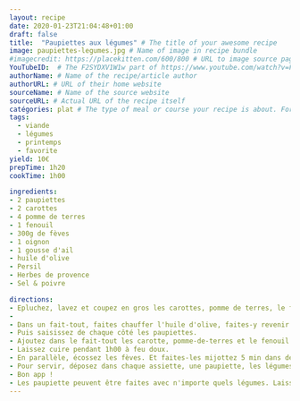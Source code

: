 ```yaml
---
layout: recipe
date: 2020-01-23T21:04:48+01:00
draft: false    
title:  "Paupiettes aux légumes" # The title of your awesome recipe
image: paupiettes-legumes.jpg # Name of image in recipe bundle
#imagecredit: https://placekitten.com/600/800 # URL to image source page, website, or creator
YouTubeID:  # The F2SYDXV1W1w part of https://www.youtube.com/watch?v=F2SYDXV1W1w
authorName: # Name of the recipe/article author
authorURL: # URL of their home website
sourceName: # Name of the source website
sourceURL: # Actual URL of the recipe itself
catégories: plat # The type of meal or course your recipe is about. For example: "dinner", "entree", or "dessert".
tags:
  - viande
  - légumes
  - printemps
  - favorite
yield: 10€
prepTime: 1h20
cookTime: 1h00

ingredients:
- 2 paupiettes
- 2 carottes
- 4 pomme de terres
- 1 fenouil
- 300g de fèves
- 1 oignon
- 1 gousse d'ail 
- huile d'olive
- Persil
- Herbes de provence
- Sel & poivre

directions:
- Epluchez, lavez et coupez en gros les carottes, pomme de terres, le fenouil, l'oignon et l'ail
- 
- Dans un fait-tout, faites chauffer l'huile d'olive, faites-y revenir l'oignon et l'ail
- Puis saisissez de chaque côté les paupiettes. 
- Ajoutez dans le fait-tout les carotte, pomme-de-terres et le fenouil. Versez un verre d'eau, salez et couvrez le tout. 
- Laissez cuire pendant 1h00 à feu doux. 
- En parallèle, écossez les fèves. Et faites-les mijottez 5 min dans de l'eau bouillante et essorez-les. Assaisonnez les avec du sel et du poivre et un peu d'herbes de provence
- Pour servir, déposez dans chaque assiette, une paupiette, les légumes, poivrés et parsemez de persil. Sur le côté ajouter les fèves. 
- Bon app ! 
- Les paupiette peuvent être faites avec n'importe quels légumes. Laissez libre cours à votre imagination ! 
---
```

